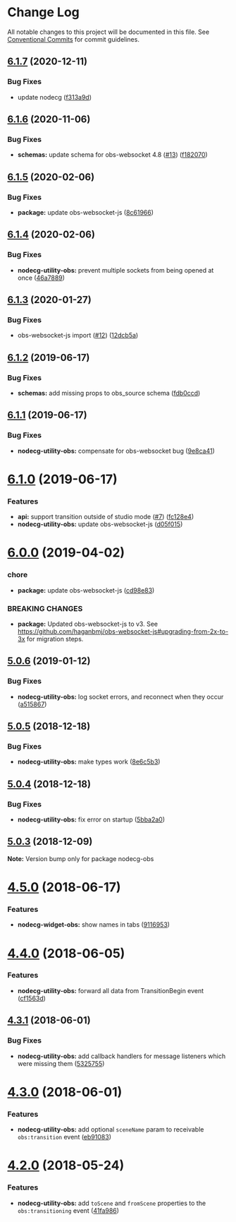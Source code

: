 # Change Log

All notable changes to this project will be documented in this file.
See [Conventional Commits](https://conventionalcommits.org) for commit guidelines.

## [6.1.7](https://github.com/nodecg/nodecg-obs/compare/v6.1.6...v6.1.7) (2020-12-11)


### Bug Fixes

* update nodecg ([f313a9d](https://github.com/nodecg/nodecg-obs/commit/f313a9d45387c7c4bc10121b7e5fbec45bf69f8b))





## [6.1.6](https://github.com/nodecg/nodecg-obs/compare/v6.1.5...v6.1.6) (2020-11-06)


### Bug Fixes

* **schemas:** update schema for obs-websocket 4.8 ([#13](https://github.com/nodecg/nodecg-obs/issues/13)) ([f182070](https://github.com/nodecg/nodecg-obs/commit/f1820702f6b964ab7a359ca8e3d96177ce8baa9a))





## [6.1.5](https://github.com/nodecg/nodecg-obs/compare/v6.1.4...v6.1.5) (2020-02-06)


### Bug Fixes

* **package:** update obs-websocket-js ([8c61966](https://github.com/nodecg/nodecg-obs/commit/8c61966))





## [6.1.4](https://github.com/nodecg/nodecg-obs/compare/v6.1.3...v6.1.4) (2020-02-06)


### Bug Fixes

* **nodecg-utility-obs:** prevent multiple sockets from being opened at once ([46a7889](https://github.com/nodecg/nodecg-obs/commit/46a7889))





## [6.1.3](https://github.com/nodecg/nodecg-obs/compare/v6.1.2...v6.1.3) (2020-01-27)


### Bug Fixes

* obs-websocket-js import ([#12](https://github.com/nodecg/nodecg-obs/issues/12)) ([12dcb5a](https://github.com/nodecg/nodecg-obs/commit/12dcb5a))





## [6.1.2](https://github.com/nodecg/nodecg-obs/compare/v6.1.1...v6.1.2) (2019-06-17)


### Bug Fixes

* **schemas:** add missing props to obs_source schema ([fdb0ccd](https://github.com/nodecg/nodecg-obs/commit/fdb0ccd))





## [6.1.1](https://github.com/nodecg/nodecg-obs/compare/v6.1.0...v6.1.1) (2019-06-17)


### Bug Fixes

* **nodecg-utility-obs:** compensate for obs-websocket bug ([9e8ca41](https://github.com/nodecg/nodecg-obs/commit/9e8ca41))





# [6.1.0](https://github.com/nodecg/nodecg-obs/compare/v6.0.0...v6.1.0) (2019-06-17)


### Features

* **api:** support transition outside of studio mode ([#7](https://github.com/nodecg/nodecg-obs/issues/7)) ([fc128e4](https://github.com/nodecg/nodecg-obs/commit/fc128e4))
* **nodecg-utility-obs:** update obs-websocket-js ([d05f015](https://github.com/nodecg/nodecg-obs/commit/d05f015))





# [6.0.0](https://github.com/nodecg/nodecg-obs/compare/v5.0.6...v6.0.0) (2019-04-02)


### chore

* **package:** update obs-websocket-js ([cd98e83](https://github.com/nodecg/nodecg-obs/commit/cd98e83))


### BREAKING CHANGES

* **package:** Updated obs-websocket-js to v3. See https://github.com/haganbmj/obs-websocket-js#upgrading-from-2x-to-3x for migration steps.





## [5.0.6](https://github.com/nodecg/nodecg-obs/compare/v5.0.5...v5.0.6) (2019-01-12)


### Bug Fixes

* **nodecg-utility-obs:** log socket errors, and reconnect when they occur ([a515867](https://github.com/nodecg/nodecg-obs/commit/a515867))





## [5.0.5](https://github.com/nodecg/nodecg-obs/compare/v5.0.4...v5.0.5) (2018-12-18)


### Bug Fixes

* **nodecg-utility-obs:** make types work ([8e6c5b3](https://github.com/nodecg/nodecg-obs/commit/8e6c5b3))





## [5.0.4](https://github.com/nodecg/nodecg-obs/compare/v5.0.3...v5.0.4) (2018-12-18)


### Bug Fixes

* **nodecg-utility-obs:** fix error on startup ([5bba2a0](https://github.com/nodecg/nodecg-obs/commit/5bba2a0))





## [5.0.3](https://github.com/nodecg/nodecg-obs/compare/v5.0.2...v5.0.3) (2018-12-09)

**Note:** Version bump only for package nodecg-obs





<a name="4.5.0"></a>
# [4.5.0](https://github.com/nodecg/nodecg-obs/compare/v4.4.0...v4.5.0) (2018-06-17)


### Features

* **nodecg-widget-obs:** show names in tabs ([9116953](https://github.com/nodecg/nodecg-obs/commit/9116953))




<a name="4.4.0"></a>
# [4.4.0](https://github.com/nodecg/nodecg-obs/compare/v4.3.1...v4.4.0) (2018-06-05)


### Features

* **nodecg-utility-obs:** forward all data from TransitionBegin event ([cf1563d](https://github.com/nodecg/nodecg-obs/commit/cf1563d))




<a name="4.3.1"></a>
## [4.3.1](https://github.com/nodecg/nodecg-obs/compare/v4.3.0...v4.3.1) (2018-06-01)


### Bug Fixes

* **nodecg-utility-obs:** add callback handlers for message listeners which were missing them ([5325755](https://github.com/nodecg/nodecg-obs/commit/5325755))




<a name="4.3.0"></a>
# [4.3.0](https://github.com/nodecg/nodecg-obs/compare/v4.2.0...v4.3.0) (2018-06-01)


### Features

* **nodecg-utility-obs:** add optional `sceneName` param to receivable `obs:transition` event ([eb91083](https://github.com/nodecg/nodecg-obs/commit/eb91083))




<a name="4.2.0"></a>
# [4.2.0](https://github.com/nodecg/nodecg-obs/compare/v4.1.2...v4.2.0) (2018-05-24)


### Features

* **nodecg-utility-obs:** add `toScene` and `fromScene` properties to the `obs:transitioning` event ([41fa986](https://github.com/nodecg/nodecg-obs/commit/41fa986))
